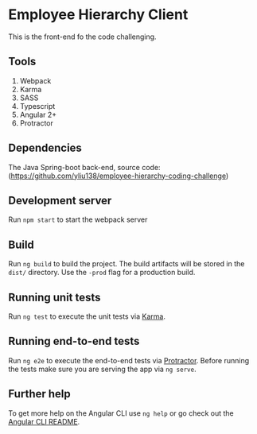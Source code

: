 # Employee Hierarchy Client

This is the front-end fo the code challenging.

## Tools
1. Webpack
2. Karma
3. SASS
4. Typescript
5. Angular 2+
6. Protractor

## Dependencies
The Java Spring-boot back-end, source code: (https://github.com/yliu138/employee-hierarchy-coding-challenge)

## Development server
Run `npm start` to start the webpack server

## Build

Run `ng build` to build the project. The build artifacts will be stored in the `dist/` directory. Use the `-prod` flag for a production build.

## Running unit tests

Run `ng test` to execute the unit tests via [Karma](https://karma-runner.github.io).

## Running end-to-end tests

Run `ng e2e` to execute the end-to-end tests via [Protractor](http://www.protractortest.org/).
Before running the tests make sure you are serving the app via `ng serve`.

## Further help

To get more help on the Angular CLI use `ng help` or go check out the [Angular CLI README](https://github.com/angular/angular-cli/blob/master/README.md).
